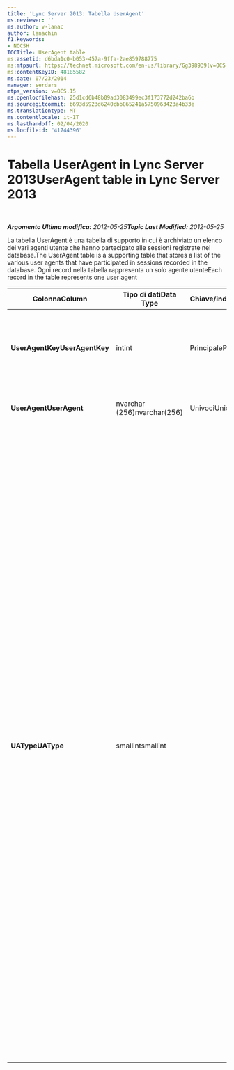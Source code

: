 ```yaml
---
title: 'Lync Server 2013: Tabella UserAgent'
ms.reviewer: ''
ms.author: v-lanac
author: lanachin
f1.keywords:
- NOCSH
TOCTitle: UserAgent table
ms:assetid: d6bda1c0-b053-457a-9ffa-2ae859788775
ms:mtpsurl: https://technet.microsoft.com/en-us/library/Gg398939(v=OCS.15)
ms:contentKeyID: 48185582
ms.date: 07/23/2014
manager: serdars
mtps_version: v=OCS.15
ms.openlocfilehash: 25d1cd6b48b09ad3083499ec3f173772d242ba6b
ms.sourcegitcommit: b693d5923d6240cbb865241a5750963423a4b33e
ms.translationtype: MT
ms.contentlocale: it-IT
ms.lasthandoff: 02/04/2020
ms.locfileid: "41744396"
---
```

<div data-xmlns="http://www.w3.org/1999/xhtml">

<div class="topic" data-xmlns="http://www.w3.org/1999/xhtml" data-msxsl="urn:schemas-microsoft-com:xslt" data-cs="http://msdn.microsoft.com/en-us/">

<div data-asp="http://msdn2.microsoft.com/asp">

# <a name="useragent-table-in-lync-server-2013"></a><span data-ttu-id="76cdc-102">Tabella UserAgent in Lync Server 2013</span><span class="sxs-lookup"><span data-stu-id="76cdc-102">UserAgent table in Lync Server 2013</span></span>

</div>

<div id="mainSection">

<div id="mainBody">

<span> </span>

<span data-ttu-id="76cdc-103">_**Argomento Ultima modifica:** 2012-05-25_</span><span class="sxs-lookup"><span data-stu-id="76cdc-103">_**Topic Last Modified:** 2012-05-25_</span></span>

<span data-ttu-id="76cdc-104">La tabella UserAgent è una tabella di supporto in cui è archiviato un elenco dei vari agenti utente che hanno partecipato alle sessioni registrate nel database.</span><span class="sxs-lookup"><span data-stu-id="76cdc-104">The UserAgent table is a supporting table that stores a list of the various user agents that have participated in sessions recorded in the database.</span></span> <span data-ttu-id="76cdc-105">Ogni record nella tabella rappresenta un solo agente utente</span><span class="sxs-lookup"><span data-stu-id="76cdc-105">Each record in the table represents one user agent</span></span>


<table>
<colgroup>
<col style="width: 25%" />
<col style="width: 25%" />
<col style="width: 25%" />
<col style="width: 25%" />
</colgroup>
<thead>
<tr class="header">
<th><span data-ttu-id="76cdc-106"><strong>Colonna</strong></span><span class="sxs-lookup"><span data-stu-id="76cdc-106"><strong>Column</strong></span></span></th>
<th><span data-ttu-id="76cdc-107"><strong>Tipo di dati</strong></span><span class="sxs-lookup"><span data-stu-id="76cdc-107"><strong>Data Type</strong></span></span></th>
<th><span data-ttu-id="76cdc-108"><strong>Chiave/indice</strong></span><span class="sxs-lookup"><span data-stu-id="76cdc-108"><strong>Key/Index</strong></span></span></th>
<th><span data-ttu-id="76cdc-109"><strong>Dettagli</strong></span><span class="sxs-lookup"><span data-stu-id="76cdc-109"><strong>Details</strong></span></span></th>
</tr>
</thead>
<tbody>
<tr class="odd">
<td><p><span data-ttu-id="76cdc-110"><strong>UserAgentKey</strong></span><span class="sxs-lookup"><span data-stu-id="76cdc-110"><strong>UserAgentKey</strong></span></span></p></td>
<td><p><span data-ttu-id="76cdc-111">int</span><span class="sxs-lookup"><span data-stu-id="76cdc-111">int</span></span></p></td>
<td><p><span data-ttu-id="76cdc-112">Principale</span><span class="sxs-lookup"><span data-stu-id="76cdc-112">Primary</span></span></p></td>
<td><p><span data-ttu-id="76cdc-113">Numero univoco che identifica questo agente utente.</span><span class="sxs-lookup"><span data-stu-id="76cdc-113">Unique number identifying this user agent.</span></span></p></td>
</tr>
<tr class="even">
<td><p><span data-ttu-id="76cdc-114"><strong>UserAgent</strong></span><span class="sxs-lookup"><span data-stu-id="76cdc-114"><strong>UserAgent</strong></span></span></p></td>
<td><p><span data-ttu-id="76cdc-115">nvarchar (256)</span><span class="sxs-lookup"><span data-stu-id="76cdc-115">nvarchar(256)</span></span></p></td>
<td><p><span data-ttu-id="76cdc-116">Univoci</span><span class="sxs-lookup"><span data-stu-id="76cdc-116">Unique</span></span></p></td>
<td><p><span data-ttu-id="76cdc-117">Stringa agente utente.</span><span class="sxs-lookup"><span data-stu-id="76cdc-117">User Agent string.</span></span></p></td>
</tr>
<tr class="odd">
<td><p><span data-ttu-id="76cdc-118"><strong>UAType</strong></span><span class="sxs-lookup"><span data-stu-id="76cdc-118"><strong>UAType</strong></span></span></p></td>
<td><p><span data-ttu-id="76cdc-119">smallint</span><span class="sxs-lookup"><span data-stu-id="76cdc-119">smallint</span></span></p></td>
<td><p> </p></td>
<td><p><span data-ttu-id="76cdc-120">1 è Mediation Server.</span><span class="sxs-lookup"><span data-stu-id="76cdc-120">1 is Mediation Server.</span></span></p>
<p><span data-ttu-id="76cdc-121">2 è un/V Conferencing Server.</span><span class="sxs-lookup"><span data-stu-id="76cdc-121">2 is A/V Conferencing Server.</span></span></p>
<p><span data-ttu-id="76cdc-122">4 è Lync.</span><span class="sxs-lookup"><span data-stu-id="76cdc-122">4 is Lync.</span></span></p>
<p><span data-ttu-id="76cdc-123">8 è il telefono IP.</span><span class="sxs-lookup"><span data-stu-id="76cdc-123">8 is IP Phone.</span></span></p>
<p><span data-ttu-id="76cdc-124">16 è la console Live Meeting.</span><span class="sxs-lookup"><span data-stu-id="76cdc-124">16 is Live Meeting Console.</span></span></p>
<p><span data-ttu-id="76cdc-125">32 è lo strumento di convalida della distribuzione (TVP).</span><span class="sxs-lookup"><span data-stu-id="76cdc-125">32 is Deployment Validation Tool (DVT).</span></span></p>
<p><span data-ttu-id="76cdc-126">64 è Lync nei computer Macintosh.</span><span class="sxs-lookup"><span data-stu-id="76cdc-126">64 is Lync on Macintosh computers.</span></span></p>
<p><span data-ttu-id="76cdc-127">128 è Office Communications Server 2007 R2 Attendant.</span><span class="sxs-lookup"><span data-stu-id="76cdc-127">128 is Office Communications Server 2007 R2 Attendant.</span></span></p>
<p><span data-ttu-id="76cdc-128">256 è un servizio di annunci conferenza.</span><span class="sxs-lookup"><span data-stu-id="76cdc-128">256 is Conferencing Announcement service.</span></span></p>
<p><span data-ttu-id="76cdc-129">512 è operatore automatico di conferenza.</span><span class="sxs-lookup"><span data-stu-id="76cdc-129">512 is Conferencing Auto Attendant.</span></span></p>
<p><span data-ttu-id="76cdc-130">1024 è un'applicazione Response Group.</span><span class="sxs-lookup"><span data-stu-id="76cdc-130">1024 is Response Group application.</span></span></p>
<p><span data-ttu-id="76cdc-131">2048 è il controllo vocale esterno.</span><span class="sxs-lookup"><span data-stu-id="76cdc-131">2048 is Outside Voice Control.</span></span></p></td>
</tr>
</tbody>
</table>


</div>

<span> </span>

</div>

</div>

</div>

